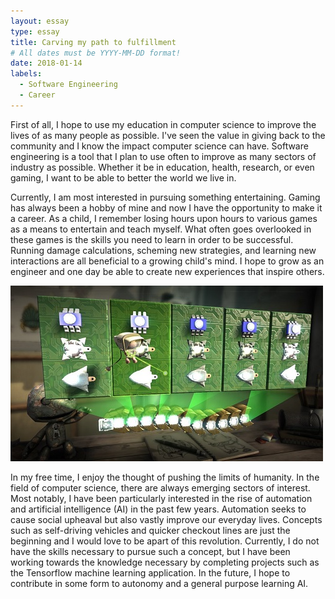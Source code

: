```yaml
---
layout: essay
type: essay
title: Carving my path to fulfillment
# All dates must be YYYY-MM-DD format!
date: 2018-01-14
labels:
  - Software Engineering
  - Career
---
```


First of all, I hope to use my education in computer science to improve the lives of as many people as possible. I've seen the value in giving back to the community and I know the impact computer science can have. Software engineering is a tool that I plan to use often to improve as many sectors of industry as possible. Whether it be in education, health, research, or even gaming, I want to be able to better the world we live in.

Currently, I am most interested in pursuing something entertaining. Gaming has always been a hobby of mine and now I have the opportunity to make it a career. As a child, I remember losing hours upon hours to various games as a means to entertain and teach myself. What often goes overlooked in these games is the skills you need to learn in order to be successful. Running damage calculations, scheming new strategies, and learning new interactions are all beneficial to a growing child's mind. I hope to grow as an engineer and one day be able to create new experiences that inspire others.

<img class = "ui image" src="../images/lbp2.jpg" >

In my free time, I enjoy the thought of pushing the limits of humanity. In the field of computer science, there are always emerging sectors of interest. Most notably, I have been particularly interested in the rise of automation and artificial intelligence (AI) in the past few years. Automation seeks to cause social upheaval but also vastly improve our everyday lives. Concepts such as self-driving vehicles and quicker checkout lines are just the beginning and I would love to be apart of this revolution. Currently, I do not have the skills necessary to pursue such a concept, but I have been working towards the knowledge necessary by completing projects such as the Tensorflow machine learning application. In the future, I hope to contribute in some form to autonomy and a general purpose learning AI.
